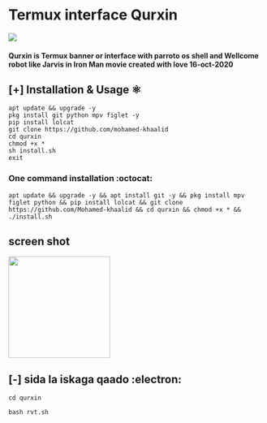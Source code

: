 # Termux interface Qurxin 

<img src="/f.jpg" >

#### Qurxin is Termux banner or interface with parroto os shell and Wellcome robot like Jarvis in Iron Man movie created with love 16-oct-2020

## [+] Installation & Usage :atom_symbol:
```
apt update && upgrade -y 
pkg install git python mpv figlet -y
pip install lolcat
git clone https://github.com/mohamed-khaalid
cd qurxin
chmod +x *
sh install.sh
exit
```
### One command installation :octocat:
```
apt update && upgrade -y && apt install git -y && pkg install mpv figlet python && pip install lolcat && git clone https://github.com/Mohamed-khaalid && cd qurxin && chmod +x * && ./install.sh
```
## screen shot

<img width="200px" src="/s.jpg" >

## [-] sida la iskaga qaado :electron:
```
cd qurxin

bash rvt.sh
```




